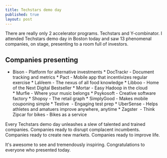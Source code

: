```yaml
---
title: Techstars demo day
published: true
layout: post
---
```


There are really only 2 accelerator programs. Techstars and Y-combinator. I attended Techstars demo day in Boston today and saw 13 phenomenal companies, on stage, presenting to a room full of investors. 

## Companies presenting

* Bison - Platform for alternative investments
* DocTrackr - Document tracking and metrics
* Pact - Mobile app that incentivizes regular exercise
* LaVeem	- The nexus of all food knowledge
* Libboo	- Home of the Next Digital Bestseller
* Mortar - Easy Hadoop in the cloud
* Murfie - Where your music belongs
* Psykosoft - Creative software factory
* Shopsy	- The retail graph
* SimplyGood - Makes mobile couponing simple
* Testive	 - Engaging test prep
* UberSense - Helps athletes and amatuers improve anywhere, anytime
* Zagster	 - Think Zipcar for bikes - Bikes as a service

Every Techstars demo day unleashes a slew of talented and trained companies. Companies ready to disrupt complacent incumbents. Companies ready to create new markets. Companies ready to improve life. 

It's awesome to see and tremendously inspiring. Congratulations to everyone who presented today.


